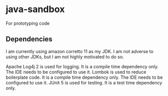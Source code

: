 # java-sandbox
For prototyping code

## Dependencies

I am currently using amazon corretto 11 as my JDK. I am not adverse to using other JDKs, but I am not highly motivated to do so.

Apache Log4j 2 is used for logging.  It is a compile time dependency only.  The IDE needs to be configured to use it.
Lombok is used to reduce boilerplate code.  It is a compile time dependency only.  The IDE needs to be configured to use it.
JUnit 5 is used for testing.  It is a test time dependency only.